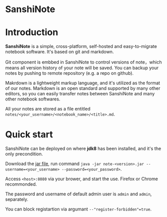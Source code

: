 # SanshiNote
# Introduction
**SanshiNote** is a simple, cross-platform, self-hosted and easy-to-migrate notebook software. It's based on git and markdown.

Git component is embbed in SanshiNote to control versions of note，which means all version history of your note will be saved. You can backup your notes by pushing to remote repository (e.g. a repo on github).

Makrdown is a lightweight markup language, and it's utilized as the format of our notes. Markdown is an open standard and supported by many other editors, so you can easily transfer notes between SanshiNote and many other notebook softwares.

All your notes are stored as a file entitled `notes/<your_username>/<notebook_name>/<title>.md`.


# Quick start
SanshiNote can be deployed on where **jdk8** has been installed, and it's the only precondition.

Download the [jar file](https://seafile.hansanshi.ink/f/6a318fb94c294bb0bd9f/?dl=1), run command
`java -jar note-<version>.jar --username=<your_username> --password=<your_password>`.

Access `<host>:8080` via your brower, and start the use. Firefox or Chrome recommonded.

The password and username of default admin user is `admin` and `admin`, separately.

You can block registartion via argumant `--"register-forbidden"=true`.

